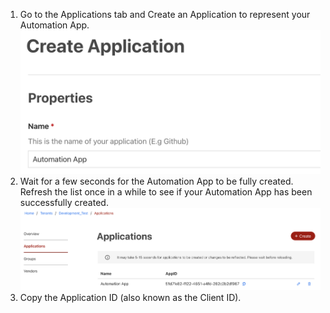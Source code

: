 1. Go to the Applications tab and Create an Application to represent your Automation App.
![create_app](assets/client-id/01-create-app.png)
2. Wait for a few seconds for the Automation App to be fully created. Refresh the list once in a while to see if your Automation App has been successfully created.
![list_apps](assets/client-id/02-list-apps.png)
3. Copy the Application ID (also known as the Client ID).